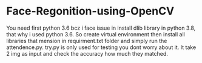 # Face-Regonition-using-OpenCV
You need first python 3.6 bcz i face issue in install dlib library in python 3.8, that why i used python 3.6.
So create virtual environment then install all libraries that mension in requirment.txt folder and simply run the attendence.py.
try.py is only used for testing you dont worry about it.
It take 2 img as input and check the accuracy how much they matched.
